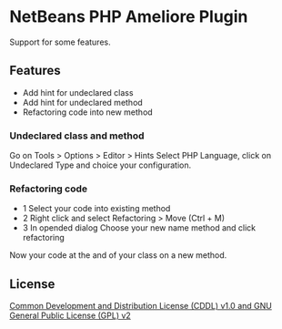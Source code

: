 # NetBeans PHP Ameliore Plugin

Support for some features.

## Features

- Add hint for undeclared class
- Add hint for undeclared method
- Refactoring code into new method

### Undeclared class and method

Go on Tools > Options > Editor > Hints
Select PHP Language, click on Undeclared Type and choice your configuration.

### Refactoring code

- 1 Select your code into existing method
- 2 Right click and select Refactoring > Move (Ctrl + M)
- 3 In opended dialog Choose your new name method and click refactoring

Now your code at the and of your class on a new method.

## License

[Common Development and Distribution License (CDDL) v1.0 and GNU General Public License (GPL) v2](http://netbeans.org/cddl-gplv2.html)
